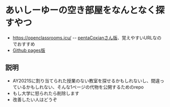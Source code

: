 # あいしーゆーの空き部屋をなんとなく探すやつ
- https://openclassrooms.icu/ -- [pentaCoxianさん版](https://github.com/pentaCoxian/icu-akibeya)、覚えやすいURLなのでおすすめ
- [Github pages版](https://say-lily.github.io/icu-akibeya/)
## 説明
- AY2021Sに割り当てられた授業のない教室を探せるかもしれないし、間違っているかもしれない、そんな1ページの代物を公開するためのrepo
- もし大学に怒られたら削除します
- 改善したい人はどうぞ
